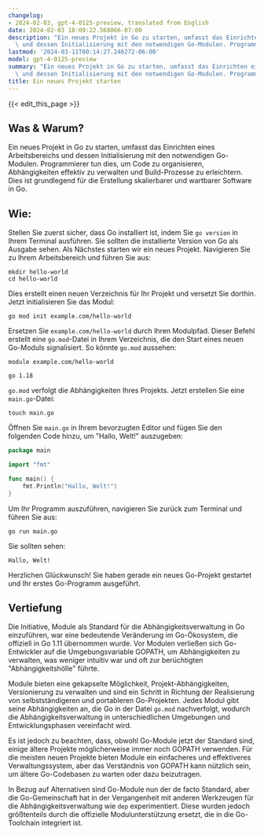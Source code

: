 ```yaml
---
changelog:
- 2024-02-03, gpt-4-0125-preview, translated from English
date: 2024-02-03 18:09:22.568066-07:00
description: "Ein neues Projekt in Go zu starten, umfasst das Einrichten eines Arbeitsbereichs\
  \ und dessen Initialisierung mit den notwendigen Go-Modulen. Programmierer\u2026"
lastmod: '2024-03-11T00:14:27.246272-06:00'
model: gpt-4-0125-preview
summary: "Ein neues Projekt in Go zu starten, umfasst das Einrichten eines Arbeitsbereichs\
  \ und dessen Initialisierung mit den notwendigen Go-Modulen. Programmierer\u2026"
title: Ein neues Projekt starten
---
```


{{< edit_this_page >}}

## Was & Warum?

Ein neues Projekt in Go zu starten, umfasst das Einrichten eines Arbeitsbereichs und dessen Initialisierung mit den notwendigen Go-Modulen. Programmierer tun dies, um Code zu organisieren, Abhängigkeiten effektiv zu verwalten und Build-Prozesse zu erleichtern. Dies ist grundlegend für die Erstellung skalierbarer und wartbarer Software in Go.

## Wie:

Stellen Sie zuerst sicher, dass Go installiert ist, indem Sie `go version` in Ihrem Terminal ausführen. Sie sollten die installierte Version von Go als Ausgabe sehen. Als Nächstes starten wir ein neues Projekt. Navigieren Sie zu Ihrem Arbeitsbereich und führen Sie aus:

```shell
mkdir hello-world
cd hello-world
```

Dies erstellt einen neuen Verzeichnis für Ihr Projekt und versetzt Sie dorthin. Jetzt initialisieren Sie das Modul:

```shell
go mod init example.com/hello-world
```

Ersetzen Sie `example.com/hello-world` durch Ihren Modulpfad. Dieser Befehl erstellt eine `go.mod`-Datei in Ihrem Verzeichnis, die den Start eines neuen Go-Moduls signalisiert. So könnte `go.mod` aussehen:

```plaintext
module example.com/hello-world

go 1.18
```

`go.mod` verfolgt die Abhängigkeiten Ihres Projekts. Jetzt erstellen Sie eine `main.go`-Datei:

```shell
touch main.go
```

Öffnen Sie `main.go` in Ihrem bevorzugten Editor und fügen Sie den folgenden Code hinzu, um "Hallo, Welt!" auszugeben:

```go
package main

import "fmt"

func main() {
    fmt.Println("Hallo, Welt!")
}
```

Um Ihr Programm auszuführen, navigieren Sie zurück zum Terminal und führen Sie aus:

```shell
go run main.go
```

Sie sollten sehen:

```plaintext
Hallo, Welt!
```

Herzlichen Glückwunsch! Sie haben gerade ein neues Go-Projekt gestartet und Ihr erstes Go-Programm ausgeführt.

## Vertiefung

Die Initiative, Module als Standard für die Abhängigkeitsverwaltung in Go einzuführen, war eine bedeutende Veränderung im Go-Ökosystem, die offiziell in Go 1.11 übernommen wurde. Vor Modulen verließen sich Go-Entwickler auf die Umgebungsvariable GOPATH, um Abhängigkeiten zu verwalten, was weniger intuitiv war und oft zur berüchtigten "Abhängigkeitshölle" führte.

Module bieten eine gekapselte Möglichkeit, Projekt-Abhängigkeiten, Versionierung zu verwalten und sind ein Schritt in Richtung der Realisierung von selbstständigeren und portableren Go-Projekten. Jedes Modul gibt seine Abhängigkeiten an, die Go in der Datei `go.mod` nachverfolgt, wodurch die Abhängigkeitsverwaltung in unterschiedlichen Umgebungen und Entwicklungsphasen vereinfacht wird.

Es ist jedoch zu beachten, dass, obwohl Go-Module jetzt der Standard sind, einige ältere Projekte möglicherweise immer noch GOPATH verwenden. Für die meisten neuen Projekte bieten Module ein einfacheres und effektiveres Verwaltungssystem, aber das Verständnis von GOPATH kann nützlich sein, um ältere Go-Codebasen zu warten oder dazu beizutragen.

In Bezug auf Alternativen sind Go-Module nun der de facto Standard, aber die Go-Gemeinschaft hat in der Vergangenheit mit anderen Werkzeugen für die Abhängigkeitsverwaltung wie `dep` experimentiert. Diese wurden jedoch größtenteils durch die offizielle Modulunterstützung ersetzt, die in die Go-Toolchain integriert ist.
